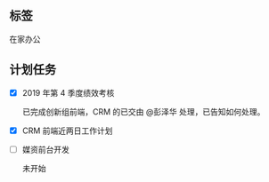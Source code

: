 ## 标签

在家办公

## 计划任务

- [x] 2019 年第 4 季度绩效考核

  已完成创新组前端，CRM 的已交由 @彭泽华 处理，已告知如何处理。

- [x] CRM 前端近两日工作计划

- [ ] 媒资前台开发

  未开始
